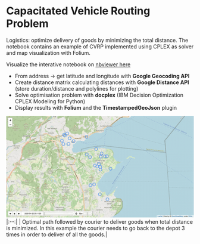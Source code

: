 # Capacitated Vehicle Routing Problem

Logistics: optimize delivery of goods by minimizing the total distance. The notebook contains an example of CVRP implemented using CPLEX as solver and map visualization with Folium.

Visualize the interative notebook on [nbviewer here](https://nbviewer.jupyter.org/github/omadios/logistics_CVRP/blob/master/Capacitated_vehicle_routing_problem_github.ipynb)

- From address -> get latitude and longitude with **Google Geocoding API**
- Create distance matrix calculating distances with **Google Distance API** (store duration/distance and polylines for plotting)
- Solve optimisation problem with **docplex** (IBM Decision Optimization CPLEX Modeling for Python)
- Display results with **Folium** and the **TimestampedGeoJson** plugin



![Animation](vehicle_routing_animation.gif)
|:--:|
| Optimal path followed by courier to deliver goods when total distance is minimized. In this example the courier needs to go back to the depot 3 times in order to deliver of all the goods.|
